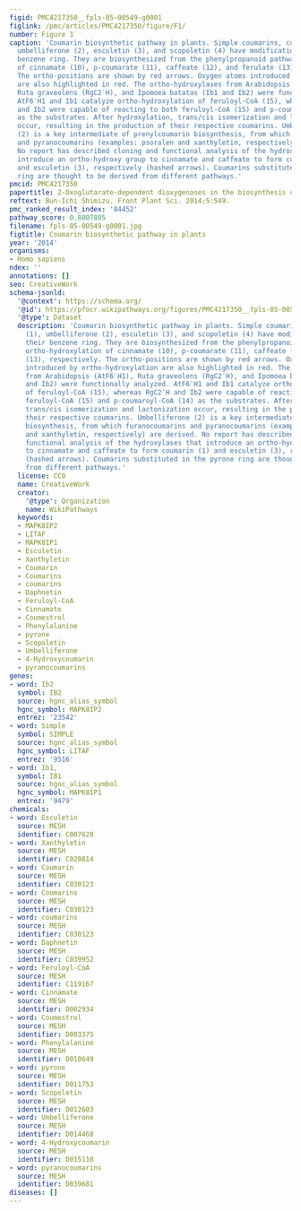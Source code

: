 ```yaml
---
figid: PMC4217350__fpls-05-00549-g0001
figlink: /pmc/articles/PMC4217350/figure/F1/
number: Figure 1
caption: 'Coumarin biosynthetic pathway in plants. Simple coumarins, coumarin (1),
  umbelliferone (2), esculetin (3), and scopoletin (4) have modifications in their
  benzene ring. They are biosynthesized from the phenylpropanoid pathway via ortho-hydroxylation
  of cinnamate (10), p-coumarate (11), caffeate (12), and ferulate (13), respectively.
  The ortho-positions are shown by red arrows. Oxygen atoms introduced by ortho-hydroxylation
  are also highlighted in red. The ortho-hydroxylases from Arabidopsis (AtF6′H1),
  Ruta graveolens (RgC2′H), and Ipomoea batatas (Ib1 and Ib2) were functionally analyzed.
  AtF6′H1 and Ib1 catalyze ortho-hydroxylation of feruloyl-CoA (15), whereas RgC2′H
  and Ib2 were capable of reacting to both feruloyl-CoA (15) and p-coumaroyl-CoA (14)
  as the substrates. After hydroxylation, trans/cis isomerization and lactonization
  occur, resulting in the production of their respective coumarins. Umbelliferone
  (2) is a key intermediate of prenylcoumarin biosynthesis, from which furanocoumarins
  and pyranocoumarins (examples: psoralen and xanthyletin, respectively) are derived.
  No report has described cloning and functional analysis of the hydroxylases that
  introduce an ortho-hydroxy group to cinnamate and caffeate to form coumarin (1)
  and esculetin (3), respectively (hashed arrows). Coumarins substituted in the pyrone
  ring are thought to be derived from different pathways.'
pmcid: PMC4217350
papertitle: 2-Oxoglutarate-dependent dioxygenases in the biosynthesis of simple coumarins.
reftext: Bun-Ichi Shimizu. Front Plant Sci. 2014;5:549.
pmc_ranked_result_index: '84452'
pathway_score: 0.8807805
filename: fpls-05-00549-g0001.jpg
figtitle: Coumarin biosynthetic pathway in plants
year: '2014'
organisms:
- Homo sapiens
ndex: ''
annotations: []
seo: CreativeWork
schema-jsonld:
  '@context': https://schema.org/
  '@id': https://pfocr.wikipathways.org/figures/PMC4217350__fpls-05-00549-g0001.html
  '@type': Dataset
  description: 'Coumarin biosynthetic pathway in plants. Simple coumarins, coumarin
    (1), umbelliferone (2), esculetin (3), and scopoletin (4) have modifications in
    their benzene ring. They are biosynthesized from the phenylpropanoid pathway via
    ortho-hydroxylation of cinnamate (10), p-coumarate (11), caffeate (12), and ferulate
    (13), respectively. The ortho-positions are shown by red arrows. Oxygen atoms
    introduced by ortho-hydroxylation are also highlighted in red. The ortho-hydroxylases
    from Arabidopsis (AtF6′H1), Ruta graveolens (RgC2′H), and Ipomoea batatas (Ib1
    and Ib2) were functionally analyzed. AtF6′H1 and Ib1 catalyze ortho-hydroxylation
    of feruloyl-CoA (15), whereas RgC2′H and Ib2 were capable of reacting to both
    feruloyl-CoA (15) and p-coumaroyl-CoA (14) as the substrates. After hydroxylation,
    trans/cis isomerization and lactonization occur, resulting in the production of
    their respective coumarins. Umbelliferone (2) is a key intermediate of prenylcoumarin
    biosynthesis, from which furanocoumarins and pyranocoumarins (examples: psoralen
    and xanthyletin, respectively) are derived. No report has described cloning and
    functional analysis of the hydroxylases that introduce an ortho-hydroxy group
    to cinnamate and caffeate to form coumarin (1) and esculetin (3), respectively
    (hashed arrows). Coumarins substituted in the pyrone ring are thought to be derived
    from different pathways.'
  license: CC0
  name: CreativeWork
  creator:
    '@type': Organization
    name: WikiPathways
  keywords:
  - MAPK8IP2
  - LITAF
  - MAPK8IP1
  - Esculetin
  - Xanthyletin
  - Coumarin
  - Coumarins
  - coumarins
  - Daphnetin
  - Feruloyl-CoA
  - Cinnamate
  - Coumestrol
  - Phenylalanine
  - pyrone
  - Scopoletin
  - Umbelliferone
  - 4-Hydroxycoumarin
  - pyranocoumarins
genes:
- word: Ib2
  symbol: IB2
  source: hgnc_alias_symbol
  hgnc_symbol: MAPK8IP2
  entrez: '23542'
- word: Simple
  symbol: SIMPLE
  source: hgnc_alias_symbol
  hgnc_symbol: LITAF
  entrez: '9516'
- word: Ib1,
  symbol: IB1
  source: hgnc_alias_symbol
  hgnc_symbol: MAPK8IP1
  entrez: '9479'
chemicals:
- word: Esculetin
  source: MESH
  identifier: C007628
- word: Xanthyletin
  source: MESH
  identifier: C020814
- word: Coumarin
  source: MESH
  identifier: C030123
- word: Coumarins
  source: MESH
  identifier: C030123
- word: coumarins
  source: MESH
  identifier: C030123
- word: Daphnetin
  source: MESH
  identifier: C039952
- word: Feruloyl-CoA
  source: MESH
  identifier: C119167
- word: Cinnamate
  source: MESH
  identifier: D002934
- word: Coumestrol
  source: MESH
  identifier: D003375
- word: Phenylalanine
  source: MESH
  identifier: D010649
- word: pyrone
  source: MESH
  identifier: D011753
- word: Scopoletin
  source: MESH
  identifier: D012603
- word: Umbelliferone
  source: MESH
  identifier: D014468
- word: 4-Hydroxycoumarin
  source: MESH
  identifier: D015110
- word: pyranocoumarins
  source: MESH
  identifier: D039681
diseases: []
---
```

